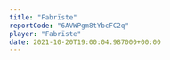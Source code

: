 ```yaml
---
title: "Fabrïste"
reportCode: "6AVWPgm8tYbcFC2q"
player: "Fabrïste"
date: 2021-10-20T19:00:04.987000+00:00
---
```

